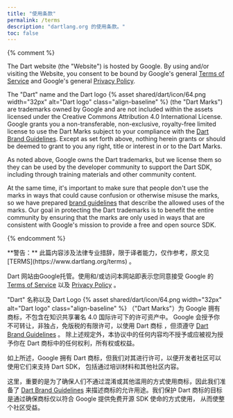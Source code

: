 ```yaml
---
title: "使用条款"
permalink: /terms
description: "dartlang.org 的使用条款。"
toc: false
---
```


{% comment %}

The Dart website (the "Website") is hosted by Google.
By using and/or visiting the Website,
you consent to be bound by Google's general [Terms of Service][]
and Google's general [Privacy Policy][].

The "Dart" name and the Dart logo
{% asset shared/dart/icon/64.png width="32px" alt="Dart logo" class="align-baseline" %}
(the "Dart Marks") are trademarks owned by Google and are not included
within the assets licensed under the Creative Commons Attribution 4.0
International License.  Google grants you a non-transferable,
non-exclusive, royalty-free limited license to use the Dart Marks
subject to your compliance with the [Dart Brand Guidelines](/brand).
Except as set forth above, nothing herein grants or should be deemed
to grant to you any right, title or interest in or to the Dart Marks.

As noted above, Google owns the Dart trademarks, but we license them
so they can be used by the developer community to support the Dart
SDK, including through training materials and other community content.

At the same time, it's important to make sure that people don't
use the marks in ways that could cause confusion or otherwise misuse
the marks, so we have prepared [brand guidelines](/brand) that describe the
allowed uses of the marks. Our goal in protecting the Dart trademarks
is to benefit the entire community by ensuring that the marks are only used
in ways that are consistent with Google's mission to provide a free and open
source SDK.

[Terms of Service]: https://policies.google.com/terms
[Privacy Policy]: https://policies.google.com/privacy

{% endcomment %}

<div class="alert alert-warning" markdown="1">
**警告：**
此篇内容涉及法律专业措辞，限于译者能力，仅作参考，原文见 [TERMS](https://www.dartlang.org/terms) 。
</div>

Dart 网站由Google托管。使用和/或访问本网站即表示您同意接受 Google 的
[Terms of Service][] 以及 [Privacy Policy][] 。

"Dart" 名称以及 Dart Logo
{% asset shared/dart/icon/64.png width="32px" alt="Dart logo" class="align-baseline" %}
（"Dart Marks"）为 Google 拥有商标，不包含在知识共享署名 4.0 国际许可下的许可资产中。
Google 会授予你不可转让，非独占，免版税的有限许可，以使用 Dart 商标 ，但须遵守 [Dart Brand Guidelines](/brand) 。
除上述规定外，本协议中的任何内容均不授予或应被视为授予你在 Dart 商标中的任何权利，所有权或权益。

如上所述，Google 拥有 Dart 商标，但我们对其进行许可，以便开发者社区可以使用它们来支持 Dart SDK，
包括通过培训材料和其他社区内容。

这里，重要的是为了确保人们不通过混淆或其他滥用的方式使用商标，因此我们准备了 [Dart Brand Guidelines](/brand)
来描述商标的允许用途。我们保护 Dart 商标的目标是通过确保商标仅以符合 Google 提供免费开源 SDK 使命的方式使用，
从而使整个社区受益。

[Terms of Service]: https://policies.google.com/terms
[Privacy Policy]: https://policies.google.com/privacy
